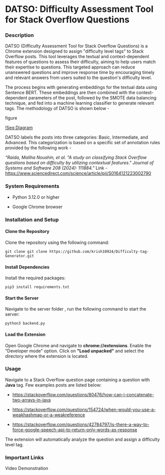 # DATSO: Difficulty Assessment Tool for Stack Overflow Questions

### Description
DATSO (Difficulty Assessment Tool for Stack Overflow Questions) is a Chrome extension designed to assign "difficulty level tags" to Stack Overflow posts. This tool leverages the textual and context-dependent features of questions to assess their difficulty, aiming to help users match their expertise to questions. This targeted approach can reduce unanswered questions and improve response time by encouraging timely and relevant answers from users suited to the question's difficulty level.

The process begins with generating embeddings for the textual data using Sentence BERT. These embeddings are then combined with the context-dependent parameters of the post, followed by the SMOTE data balancing technique, and fed into a machine learning classifier to generate relevant tags. The methodology of DATSO is shown below - 

figure

[!Seq Diagram](/assets/approach_diagram.png)

DATSO labels the posts into three categories: Basic, Intermediate, and Advanced. This categorization is based on a specific set of annotation rules provided by the following work - 

*“Raida, Maliha Noushin, et al. "A study on classifying Stack Overflow questions based on difficulty by utilizing contextual features." Journal of Systems and Software 208 (2024): 111884.”*
Link - https://www.sciencedirect.com/science/article/pii/S0164121223002790


### System Requirements
- Python 3.12.0 or higher
* Google Chrome browser

### Installation and Setup
#### Clone the Repository
Clone the repository using the following command:

```git clone git clone https://github.com/krish10924/Difficulty-tag-Generator.git```

#### Install Dependencies
Install the required packages:

```pip3 install requirements.txt```

#### Start the Server
Navigate to the server folder , run the following command to start the server:

```python3 backend.py```

#### Load the Extension
Open Google Chrome and navigate to **chrome://extensions**.
Enable the "Developer mode" option.
Click on **"Load unpacked"** and select the directory where the extension is located.
### Usage
Navigate to a Stack Overflow question page containing a question with **Java** tag.
Few examples posts are listed below: 
- https://stackoverflow.com/questions/80476/how-can-i-concatenate-two-arrays-in-java
* https://stackoverflow.com/questions/154724/when-would-you-use-a-weakhashmap-or-a-weakreference
+ https://stackoverflow.com/questions/42784797/is-there-a-way-to-force-google-speech-api-to-return-only-words-as-response

The extension will automatically analyze the question and assign a difficulty level tag.
### Important Links
Video Demonstration
